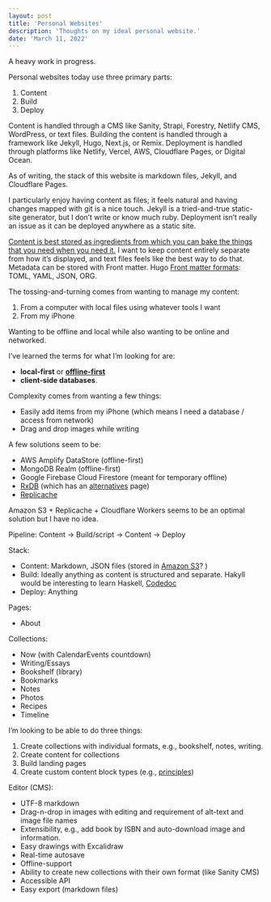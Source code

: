 ```yaml
---
layout: post
title: 'Personal Websites'
description: 'Thoughts on my ideal personal website.'
date: 'March 11, 2022'
---
```


A heavy work in progress.

Personal websites today use three primary parts:
1. Content
2. Build
3. Deploy

Content is handled through a CMS like Sanity, Strapi, Forestry, Netlify CMS, WordPress, or text files. Building the content is handled through a framework like Jekyll, Hugo, Next.js, or Remix. Deployment is handled through platforms like Netlify, Vercel, AWS, Cloudflare Pages, or Digital Ocean.

As of writing, the stack of this website is markdown files, Jekyll, and Cloudflare Pages.

I particularly enjoy having content as files; it feels natural and having changes mapped with git is a nice touch. Jekyll is a tried-and-true static-site generator, but I don’t write or know much ruby. Deployment isn’t really an issue as it can be deployed anywhere as a static site.

[Content is best stored as ingredients from which you can bake the things that you need when you need it.](https://www.knutmelvaer.no/blog/2020/02/on-the-limits-of-mdx#:~:text=content%20is%20best%20stored%20as%20ingredients%20from%20which%20you%20can%20bake%20the%20things%20that%20you%20need%20when%20you%20need%20it.) I want to keep content entirely separate from how it’s displayed, and text files feels like the best way to do that. Metadata can be stored with Front matter. Hugo [Front matter formats](https://gohugo.io/content-management/front-matter/#front-matter-formats): TOML, YAML, JSON, ORG.

The tossing-and-turning comes from wanting to manage my content:
1. From a computer with local files using whatever tools I want
2. From my iPhone

Wanting to be offline and local while also wanting to be online and networked.

I’ve learned the terms for what I’m looking for are:
- **local-first** or **[offline-first](https://offlinefirst.org/)**
- **client-side databases**.

Complexity comes from wanting a few things:
- Easily add items from my iPhone (which means I need a database / access from network)
- Drag and drop images while writing

A few solutions seem to be:
- AWS Amplify DataStore (offline-first)
- MongoDB Realm (offline-first)
- Google Firebase Cloud Firestore (meant for temporary offline)
- [RxDB](https://rxdb.info/) (which has an [alternatives](https://rxdb.info/alternatives.html) page)
- [Replicache](https://replicache.dev/)

Amazon S3 + Replicache + Cloudflare Workers seems to be an optimal solution but I have no idea.

Pipeline: Content → Build/script → Content → Deploy

Stack:
- Content: Markdown, JSON files (stored in [Amazon S3](https://docs.aws.amazon.com/AmazonS3/latest/userguide/selecting-content-from-objects.html)? )
- Build: Ideally anything as content is structured and separate. Hakyll would be interesting to learn Haskell, [Codedoc](https://codedoc.cc/)
- Deploy: Anything

Pages:
- About

Collections:
- Now (with CalendarEvents countdown)
- Writing/Essays
- Bookshelf (library)
- Bookmarks
- Notes
- Photos
- Recipes
- Timeline

I’m looking to be able to do three things:
1. Create collections with individual formats, e.g., bookshelf, notes, writing.
2. Create content for collections
3. Build landing pages
4. Create custom content block types (e.g., [principles](https://lukasmurdock.com/principles/))

Editor (CMS):
- UTF-8 markdown
- Drag-n-drop in images with editing and requirement of alt-text and image file names
- Extensibility, e.g., add book by ISBN and auto-download image and information.
- Easy drawings with Excalidraw
- Real-time autosave
- Offline-support
- Ability to create new collections with their own format (like Sanity CMS)
- Accessible API
- Easy export (markdown files)